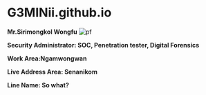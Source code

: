 # G3MINii.github.io

**Mr.Sirimongkol Wongfu**
![pf](https://user-images.githubusercontent.com/51500011/59141655-9d374900-89db-11e9-9354-e16b5d23e6ab.jpg)

**Security Administrator: SOC, Penetration tester, Digital Forensics**

**Work Area:Ngamwongwan**

**Live Address Area: Senanikom**

**Line Name: So what?**
